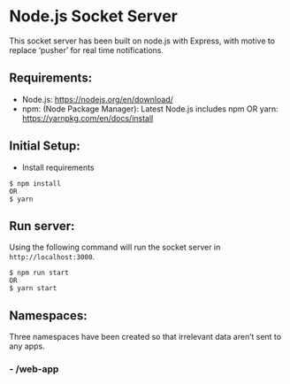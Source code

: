 # Node.js Socket Server
This socket server has been built on node.js with Express, with motive to replace ‘pusher’ for real time notifications.


## Requirements:
- Node.js: https://nodejs.org/en/download/
- npm: (Node Package Manager): Latest Node.js includes npm
	OR
  yarn: https://yarnpkg.com/en/docs/install


## Initial Setup:
- Install requirements
```
$ npm install
OR
$ yarn
```

## Run server:
Using the following command will run the socket server in `http://localhost:3000`.
```
$ npm run start
OR
$ yarn start
```


## Namespaces:
Three namespaces have been created so that irrelevant data aren’t sent to any apps.

### - /web-app
The frontend application connects to this namespaces`http://localhost:3000/web-app`.
```
const io = require("socket.io-client");
let socket = io.connect("http://localhost:3000/web-app");
```

### - /ios-app
The ios apps connects to this namespace.

### - /android-app
The ios apps connects to this namespace.


## Join Room:
The userId can be used as room.

socket-client:
```
socket.emit("joinRoom", room);
```


### Rejoin after server disconnection
```
socket.on("disconnect", () => {
    console.log("Server disconnected.");
    socket.emit("joinRoom", room);
});
```


## Integration with backend:
The backend server can communicate with this socket server via API.

### - /api/notification: POST request method
- This API emits the request payload data, to the room and on event name included in the request data, to all three namespaces.
```
URL: http://localhost:3000/api/notification
Request payload:
{
‘channel’: `Room`,
‘event’: `Event Name`,
‘data’: `Message to emit <string/array/dictionary>`
}
```

### - /api/mobile-info: POST request method
- This API emits the request payload data, to the room and on event name included in the request data, to either ‘/android-app’  or ‘/ios-app’ or both namespaces.
- Examples: mobile app version update

```
URL: http://localhost:3000/api/mobile-info
Request payload:
{
‘channel’: `Room`,
‘event’: `Event Name`,
‘data’: `Message to emit <string/array/dictionary>`
}
```
